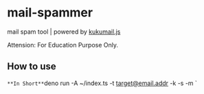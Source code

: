 # mail-spammer

mail spam tool | powered by
[kukumail.js](https://github.com/EdamAme-x/kukumail.js)

Attension: For Education Purpose Only.

## How to use

`
**In Short**
`deno run -A ~/index.ts -t <target@email.addr> -k <token> -s <subject> -m <message>`